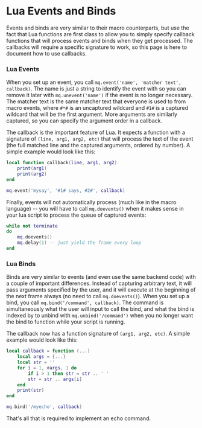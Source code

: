 # Lua Events and Binds

Events and binds are very similar to their macro counterparts, but use the fact that Lua functions are first class
to allow you to simply specify callback functions that will process events and binds when they get processed.
The callbacks will require a specific signature to work, so this page is here to document how to use callbacks.

### Lua Events

When you set up an event, you call `mq.event('name', 'matcher text', callback)`. The name is just a string to
identify the event with so you can remove it later with `mq.unevent('name')` if the event is no longer necessary.
The matcher text is the same matcher text that everyone is used to from macro events, where `#*#` is an uncaptured
wildcard and `#1#` is a captured wildcard that will be the first argument. More arguments are similarly captured,
so you can specify the argument order in a callback. 

The callback is the important feature of Lua. It expects a function with a signature of `(line, arg1, arg2, etc)`
that will process the text of the event (the full matched line and the captured arguments, ordered by number).
A simple example would look like this:

```lua
local function callback(line, arg1, arg2)
    print(arg1)
    print(arg2)
end

mq.event('mysay', '#1# says, #2#', callback)
```

Finally, events will not automatically process (much like in the macro language) -- you will have to call `mq.doevents()` when it makes sense in your lua script to process the queue of captured events:

```lua
while not terminate
do
    mq.doevents()
    mq.delay(1) -- just yield the frame every loop
end
```


### Lua Binds

Binds are very similar to events (and even use the same backend code) with a couple of important differences.
Instead of capturing arbitrary text, it will pass arguments specified by the user, and it will execute at the
beginning of the next frame always (no need to call `mq.doevents()`). When you set up a bind, you call
`mq.bind('/command', callback)`. The command is simultaneously what the user will input to call the bind, and
what the bind is indexed by to unbind with `mq.unbind('/command')` when you no longer want the bind to
function while your script is running.

The callback now has a function signature of `(arg1, arg2, etc)`. A simple example would look like this:

```lua
local callback = function (...)
    local args = {...}
    local str = ''
    for i = 1, #args, 1 do
        if i > 1 then str = str .. ' '
        str = str .. args[i]
    end
    print(str)
end

mq.bind('/myecho', callback)
```

That's all that is required to implement an echo command.
